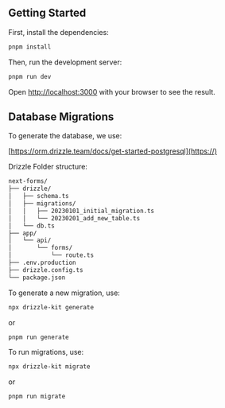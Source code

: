## Getting Started

First, install the dependencies:

```bash
pnpm install
```

Then, run the development server:

```bash
pnpm run dev
```

Open [http://localhost:3000](http://localhost:3000) with your browser to see the result.

## Database Migrations

To generate the database, we use:

[https://orm.drizzle.team/docs/get-started-postgresql](https://)

Drizzle Folder structure:

```bash
next-forms/
├── drizzle/
│   ├── schema.ts
│   ├── migrations/
│   │   ├── 20230101_initial_migration.ts
│   │   └── 20230201_add_new_table.ts
│   └── db.ts
├── app/
│   └── api/
│       └── forms/
│           └── route.ts
├── .env.production
├── drizzle.config.ts
└── package.json
```

To generate a new migration, use:

```bash
npx drizzle-kit generate
```

or

```bash
pnpm run generate
```

To run migrations, use:

```bash
npx drizzle-kit migrate
```

or

```bash
pnpm run migrate
```
